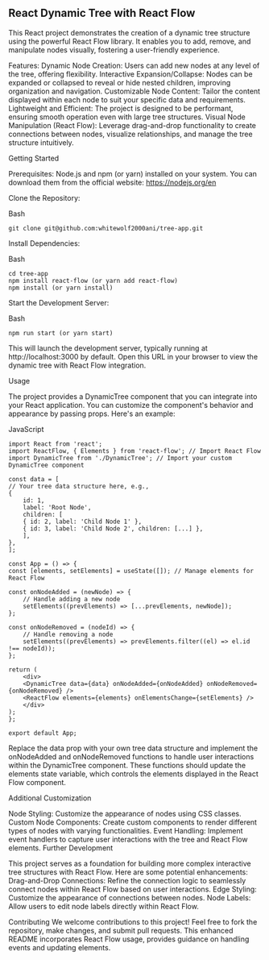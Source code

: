## React Dynamic Tree with React Flow

This React project demonstrates the creation of a dynamic tree structure using the powerful React Flow library. It enables you to add, remove, and manipulate nodes visually, fostering a user-friendly experience.


Features:
Dynamic Node Creation: Users can add new nodes at any level of the tree, offering flexibility.
Interactive Expansion/Collapse: Nodes can be expanded or collapsed to reveal or hide nested children, improving organization and navigation.
Customizable Node Content: Tailor the content displayed within each node to suit your specific data and requirements.
Lightweight and Efficient: The project is designed to be performant, ensuring smooth operation even with large tree structures.
Visual Node Manipulation (React Flow): Leverage drag-and-drop functionality to create connections between nodes, visualize relationships, and manage the tree structure intuitively.

Getting Started

Prerequisites:
Node.js and npm (or yarn) installed on your system. You can download them from the official website: https://nodejs.org/en

Clone the Repository:

Bash

    git clone git@github.com:whitewolf2000ani/tree-app.git

Install Dependencies:

Bash

    cd tree-app
    npm install react-flow (or yarn add react-flow)
    npm install (or yarn install)

Start the Development Server:

Bash

    npm run start (or yarn start)

This will launch the development server, typically running at http://localhost:3000 by default. Open this URL in your browser to view the dynamic tree with React Flow integration.

Usage

The project provides a DynamicTree component that you can integrate into your React application. You can customize the component's behavior and appearance by passing props. Here's an example:

JavaScript

    import React from 'react';
    import ReactFlow, { Elements } from 'react-flow'; // Import React Flow
    import DynamicTree from './DynamicTree'; // Import your custom DynamicTree component

    const data = [
    // Your tree data structure here, e.g.,
    {
        id: 1,
        label: 'Root Node',
        children: [
        { id: 2, label: 'Child Node 1' },
        { id: 3, label: 'Child Node 2', children: [...] },
        ],
    },
    ];

    const App = () => {
    const [elements, setElements] = useState([]); // Manage elements for React Flow

    const onNodeAdded = (newNode) => {
        // Handle adding a new node
        setElements((prevElements) => [...prevElements, newNode]);
    };

    const onNodeRemoved = (nodeId) => {
        // Handle removing a node
        setElements((prevElements) => prevElements.filter((el) => el.id !== nodeId));
    };

    return (
        <div>
        <DynamicTree data={data} onNodeAdded={onNodeAdded} onNodeRemoved={onNodeRemoved} />
        <ReactFlow elements={elements} onElementsChange={setElements} />
        </div>
    );
    };

    export default App;

Replace the data prop with your own tree data structure and implement the onNodeAdded and onNodeRemoved functions to handle user interactions within the DynamicTree component. These functions should update the elements state variable, which controls the elements displayed in the React Flow component.

Additional Customization

Node Styling: Customize the appearance of nodes using CSS classes.
Custom Node Components: Create custom components to render different types of nodes with varying functionalities.
Event Handling: Implement event handlers to capture user interactions with the tree and React Flow elements.
Further Development

This project serves as a foundation for building more complex interactive tree structures with React Flow. Here are some potential enhancements:
Drag-and-Drop Connections: Refine the connection logic to seamlessly connect nodes within React Flow based on user interactions.
Edge Styling: Customize the appearance of connections between nodes.
Node Labels: Allow users to edit node labels directly within React Flow.

Contributing
We welcome contributions to this project! Feel free to fork the repository, make changes, and submit pull requests.
This enhanced README incorporates React Flow usage, provides guidance on handling events and updating elements.
